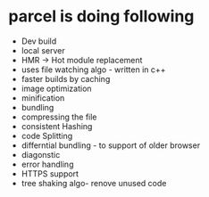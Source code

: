# parcel is doing following
- Dev build
- local server
- HMR -> Hot module replacement
- uses file watching algo - written in c++
- faster builds by caching 
- image optimization
- minification
- bundling
- compressing the file
- consistent Hashing
- code Splitting
- differntial bundling  - to support of older browser
- diagonstic
- error handling
- HTTPS support
- tree shaking algo- renove unused code